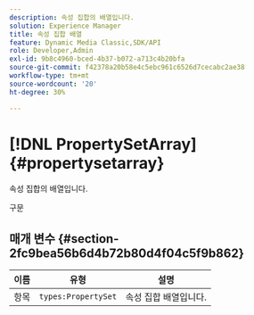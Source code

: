 ```yaml
---
description: 속성 집합의 배열입니다.
solution: Experience Manager
title: 속성 집합 배열
feature: Dynamic Media Classic,SDK/API
role: Developer,Admin
exl-id: 9b8c4960-bced-4b37-b072-a713c4b20bfa
source-git-commit: f42378a20b58e4c5ebc961c6526d7cecabc2ae38
workflow-type: tm+mt
source-wordcount: '20'
ht-degree: 30%

---
```


# [!DNL PropertySetArray]{#propertysetarray}

속성 집합의 배열입니다.

구문

## 매개 변수 {#section-2fc9bea56b6d4b72b80d4f04c5f9b862}

| 이름 | 유형 | 설명 |
|---|---|---|
| 항목 | `types:PropertySet` | 속성 집합 배열입니다. |
